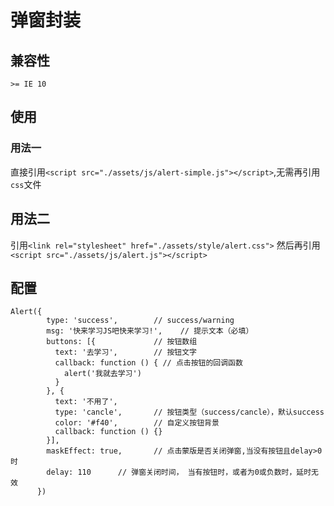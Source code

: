 # 弹窗封装

## 兼容性
`>= IE 10`

## 使用

### 用法一
直接引用`<script src="./assets/js/alert-simple.js"></script>`,无需再引用`css`文件

## 用法二
引用`<link rel="stylesheet" href="./assets/style/alert.css">`
然后再引用`<script src="./assets/js/alert.js"></script>`

## 配置
```
Alert({
        type: 'success',        // success/warning
        msg: '快来学习JS吧快来学习!',    // 提示文本（必填）
        buttons: [{             // 按钮数组
          text: '去学习',        // 按钮文字
          callback: function () { // 点击按钮的回调函数
            alert('我就去学习')
          }
        }, {
          text: '不用了',
          type: 'cancle',       // 按钮类型（success/cancle），默认success
          color: '#f40',        // 自定义按钮背景
          callback: function () {}
        }],
        maskEffect: true,       // 点击蒙版是否关闭弹窗,当没有按钮且delay>0时
        delay: 110      // 弹窗关闭时间， 当有按钮时，或者为0或负数时，延时无效
      })
```
